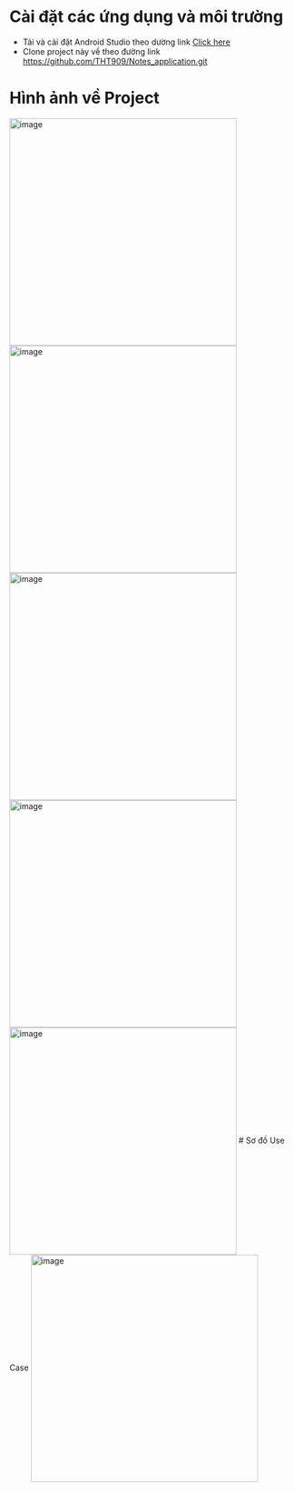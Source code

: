 <!-- ## Cài đặt các ứng dụng và môi trường

* cài đặt xampp
* cài nvm( cài  node js với v14.17.0)
* cài react

## Clone dự án

### Sau khi clone đự án từ github

* Với Phần 'fontend' chạy lần lượt các lệnh sau
  ```sh
  cd ./Project_SERN/client
  npm init
  npm i
  ```
* Với phần 'backend' chạy lần lượt các lệnh sau
  ```sh
  cd ./Project_SERN/server
  npm init
  npm i
  ```
* Nếu thấy không folder node_module thì dùng lệnh `npm i express`

### Tạo file .ENV config Port

Tạo `.env` cho cả  client và server theo mẫu của file `.env.example`

### Tạo database và chay migrate

#### **Mở xampp( truy cập localhost:phpmysql)**

##### **Tạo bảng với tên  `project_SERN`**

* Use to create table after connet database

  ```sh
  npx sequelize-cli db:migrate
  ```
* Use to create fake database

  ```sh
  npx sequelize-cli db:seed:all
  ```
* Nếu port 8000 bị sử  dụng dùng lênh sau để kill port( Linux)

  ```sh
  kill $(lsof -t -i:8000)
  ```

---

*Phần dưới là note lại các kiến thức học được*
--------------------------------------------------------

### Luồng chạy của kiểu dữ liệu Blob(img,audio,video) in dataBase

**When submiting**

* submit form -> http request -> read buffer -> store to blob

**When responding**

* read from blob -> to bufer -> build the http responsez

 `*Note*` Project  này phần đọc/ghi buffer chuyển cho client làm sau đó mới chuyển sang cho Nodejs lưu -->

  <!-- <img align="right" alt="image" raw="true" width="400" src="https://github.com/THT909/hostImg/blob/master/Notes_app/UI%2C%20UX/Screenshot%20from%202024-01-02%2018-35-27.png" > -->

# Cài đặt các ứng dụng và môi trường

-   Tải và cài đặt Android Studio theo dường link [ Click here](https://developer.android.com)
-   Clone project này về theo đường link https://github.com/THT909/Notes_application.git

# Hình ảnh về Project

   <img align="center" alt="image" raw="true" width="400" src="https://github.com/THT909/hostImg/blob/master/Notes_app/UI%2C%20UX/Screenshot%20from%202024-01-02%2018-35-42.png" >
   <img align="center" alt="image" raw="true" width="400" src="https://github.com/THT909/hostImg/blob/master/Notes_app/UI%2C%20UX/Screenshot%20from%202024-01-02%2018-35-27.png" >
   <img align="center" alt="image" raw="true" width="400" src="https://github.com/THT909/hostImg/blob/master/Notes_app/UI%2C%20UX/Screenshot%20from%202024-01-02%2018-35-52.png" >
   <img align="center" alt="image" raw="true" width="400" src="https://github.com/THT909/hostImg/blob/master/Notes_app/UI%2C%20UX/Screenshot%20from%202024-01-02%2018-35-58.png" >
   <img align="center" alt="image" raw="true" width="400" src="https://github.com/THT909/hostImg/blob/master/Notes_app/UI%2C%20UX/Screenshot%20from%202024-01-02%2018-40-41.png" >
# Sơ đồ Use Case
   <img align="center" alt="image" raw="true" width="400" src="https://github.com/THT909/hostImg/blob/master/Notes_app/Chart/Screenshot%20from%202024-01-06%2003-47-14.png" >
